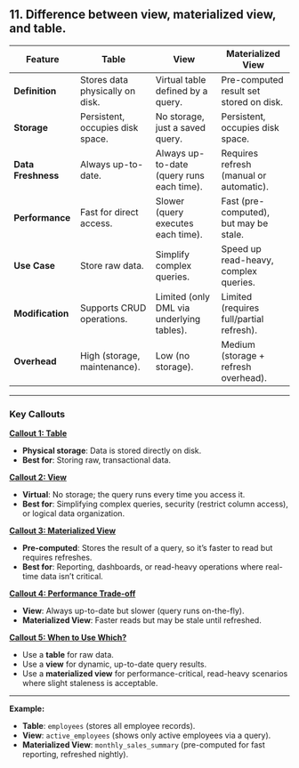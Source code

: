 ## 11. Difference between **view**, **materialized view**, and **table**.

| Feature                | **Table**                          | **View**                          | **Materialized View**               |
|------------------------|------------------------------------|-----------------------------------|-------------------------------------|
| **Definition**         | Stores data physically on disk.    | Virtual table defined by a query. | Pre-computed result set stored on disk. |
| **Storage**            | Persistent, occupies disk space.   | No storage, just a saved query.  | Persistent, occupies disk space.    |
| **Data Freshness**     | Always up-to-date.                 | Always up-to-date (query runs each time). | Requires refresh (manual or automatic). |
| **Performance**        | Fast for direct access.            | Slower (query executes each time). | Fast (pre-computed), but may be stale. |
| **Use Case**           | Store raw data.                    | Simplify complex queries.         | Speed up read-heavy, complex queries. |
| **Modification**       | Supports CRUD operations.          | Limited (only DML via underlying tables). | Limited (requires full/partial refresh). |
| **Overhead**           | High (storage, maintenance).       | Low (no storage).                 | Medium (storage + refresh overhead). |

---

### **Key Callouts**

<ins>**Callout 1: Table**</ins>
- **Physical storage**: Data is stored directly on disk.
- **Best for**: Storing raw, transactional data.

<ins>**Callout 2: View**</ins>
- **Virtual**: No storage; the query runs every time you access it.
- **Best for**: Simplifying complex queries, security (restrict column access), or logical data organization.

<ins>**Callout 3: Materialized View**</ins>
- **Pre-computed**: Stores the result of a query, so it’s faster to read but requires refreshes.
- **Best for**: Reporting, dashboards, or read-heavy operations where real-time data isn’t critical.

<ins>**Callout 4: Performance Trade-off**</ins>
- **View**: Always up-to-date but slower (query runs on-the-fly).
- **Materialized View**: Faster reads but may be stale until refreshed.

<ins>**Callout 5: When to Use Which?**</ins>
- Use a **table** for raw data.
- Use a **view** for dynamic, up-to-date query results.
- Use a **materialized view** for performance-critical, read-heavy scenarios where slight staleness is acceptable.

---
**Example:**
- **Table**: `employees` (stores all employee records).
- **View**: `active_employees` (shows only active employees via a query).
- **Materialized View**: `monthly_sales_summary` (pre-computed for fast reporting, refreshed nightly).
